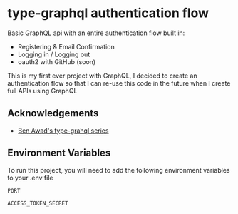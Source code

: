 # type-graphql authentication flow

Basic GraphQL api with an entire authentication flow built in:

-   Registering & Email Confirmation
-   Logging in / Logging out
-   oauth2 with GitHub (soon)

This is my first ever project with GraphQL, I decided to create an authentication flow so that I can re-use this code in the future when I create full APIs using GraphQL

## Acknowledgements

-   [Ben Awad's type-grahql series](https://www.youtube.com/watch?v=8yZImm2A1KE&list=PLN3n1USn4xlma1bBu3Tloe4NyYn9Ko8Gs&index=2)

## Environment Variables

To run this project, you will need to add the following environment variables to your .env file

`PORT`

`ACCESS_TOKEN_SECRET`
